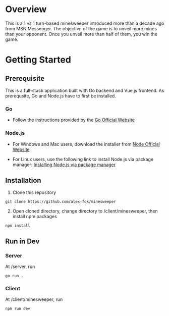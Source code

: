 # Overview
This is a 1 vs 1 turn-based minesweeper introduced more than a decade ago from MSN Messenger. The objective of the game is to unveil more mines than your opponent. Once you unveil more than half of them, you win the game.

# Getting Started

## Prerequisite
This is a full-stack application built with Go backend and Vue.js frontend. As prerequsite, Go and Node.js have to first be installed.

### Go
- Follow the instructions provided by the [Go Official Website](https://go.dev/doc/install)

### Node.js
- For Windows and Mac users, download the installer from [Node Official Website](https://nodejs.org/en/download) 

- For Linux users, use the following link to install Node.js via package manager: [Installing Node.js via package manager](https://nodejs.org/en/download/package-manager)

## Installation
1. Clone this repository
```
git clone https://github.com/alex-fok/minesweeper
```
2. Open cloned directory, change directory to /client/minesweeper, then install npm packages
```
npm install
```


## Run in Dev

### Server
At /server, run
```
go run .
```

### Client
At /client/minesweeper, run
```
npm run dev
```

